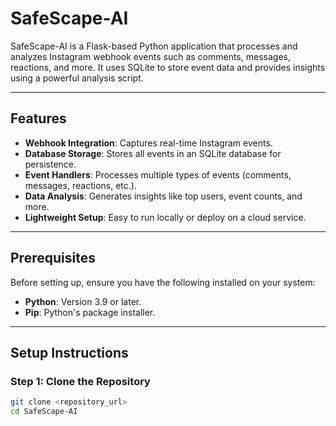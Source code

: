 # SafeScape-AI

SafeScape-AI is a Flask-based Python application that processes and analyzes Instagram webhook events such as comments, messages, reactions, and more. It uses SQLite to store event data and provides insights using a powerful analysis script.

---

## Features

- **Webhook Integration**: Captures real-time Instagram events.
- **Database Storage**: Stores all events in an SQLite database for persistence.
- **Event Handlers**: Processes multiple types of events (comments, messages, reactions, etc.).
- **Data Analysis**: Generates insights like top users, event counts, and more.
- **Lightweight Setup**: Easy to run locally or deploy on a cloud service.

---

## Prerequisites

Before setting up, ensure you have the following installed on your system:
- **Python**: Version 3.9 or later.
- **Pip**: Python's package installer.

---

## Setup Instructions

### Step 1: Clone the Repository

```bash
git clone <repository_url>
cd SafeScape-AI 
